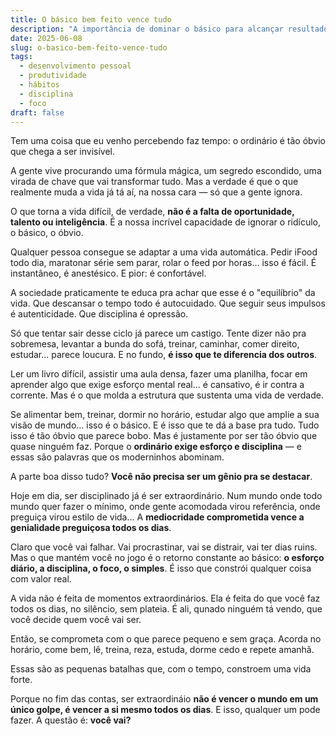 ```yaml
---
title: O básico bem feito vence tudo
description: "A importância de dominar o básico para alcançar resultados consistentes e duradouros."
date: 2025-06-08
slug: o-basico-bem-feito-vence-tudo
tags:
  - desenvolvimento pessoal
  - produtividade
  - hábitos
  - disciplina
  - foco
draft: false
---
```


Tem uma coisa que eu venho percebendo faz tempo: o ordinário é tão óbvio que chega a ser invisível.

A gente vive procurando uma fórmula mágica, um segredo escondido, uma virada de chave que vai transformar tudo. Mas a verdade é que o que realmente muda a vida já tá aí, na nossa cara — só que a gente ignora.

O que torna a vida difícil, de verdade, **não é a falta de oportunidade, talento ou inteligência**. É a nossa incrível capacidade de ignorar o ridículo, o básico, o óbvio.

Qualquer pessoa consegue se adaptar a uma vida automática. Pedir iFood todo dia, maratonar série sem parar, rolar o feed por horas... isso é fácil. É instantâneo, é anestésico. E pior: é confortável.

A sociedade praticamente te educa pra achar que esse é o "equilíbrio" da vida. Que descansar o tempo todo é autocuidado. Que seguir seus impulsos é autenticidade. Que disciplina é opressão.

Só que tentar sair desse ciclo já parece um castigo. Tente dizer não pra sobremesa, levantar a bunda do sofá, treinar, caminhar, comer direito, estudar... parece loucura. E no fundo, **é isso que te diferencia dos outros**.

Ler um livro difícil, assistir uma aula densa, fazer uma planilha, focar em aprender algo que exige esforço mental real... é cansativo, é ir contra a corrente. Mas é o que molda a estrutura que sustenta uma vida de verdade.

Se alimentar bem, treinar, dormir no horário, estudar algo que amplie a sua visão de mundo... isso é o básico. E é isso que te dá a base pra tudo. Tudo isso é tão óbvio que parece bobo. Mas é justamente por ser tão óbvio que quase ninguém faz. Porque o **ordinário exige esforço e disciplina** — e essas são palavras que os moderninhos abominam.

A parte boa disso tudo? **Você não precisa ser um gênio pra se destacar**.

Hoje em dia, ser disciplinado já é ser extraordinário. Num mundo onde todo mundo quer fazer o mínimo, onde gente acomodada virou referência, onde preguiça virou estilo de vida... A **mediocridade comprometida vence a genialidade preguiçosa todos os dias**.

Claro que você vai falhar. Vai procrastinar, vai se distrair, vai ter dias ruins. Mas o que mantém você no jogo é o retorno constante ao básico: **o esforço diário, a disciplina, o foco, o simples**. É isso que constrói qualquer coisa com valor real.

A vida não é feita de momentos extraordinários. Ela é feita do que você faz todos os dias, no silêncio, sem plateia. É ali, qunado ninguém tá vendo, que você decide quem você vai ser.

Então, se comprometa com o que parece pequeno e sem graça. Acorda no horário, come bem, lê, treina, reza, estuda, dorme cedo e repete amanhã.

Essas são as pequenas batalhas que, com o tempo, constroem uma vida forte.

Porque no fim das contas, ser extraordináio **não é vencer o mundo em um único golpe, é vencer a si mesmo todos os dias**. E isso, qualquer um pode fazer. A questão é: **você vai?**